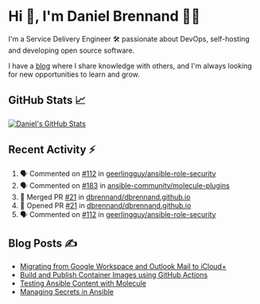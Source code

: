 # Hi 👋, I'm Daniel Brennand 👨‍💻

I'm a Service Delivery Engineer 🛠 passionate about DevOps, self-hosting and developing open source software.

I have a [blog](https://danielbrennand.com/blog/) where I share knowledge with others, and I'm always looking for new opportunities to learn and grow.

## GitHub Stats 📈

[![Daniel's GitHub Stats](https://github-readme-stats-dbrennand.vercel.app/api?username=dbrennand&show_icons=true&count_private=true&hide_border=true&theme=dark)](https://github.com/anuraghazra/github-readme-stats)

## Recent Activity ⚡

<!--START_SECTION:activity-->
1. 🗣 Commented on [#112](https://github.com/geerlingguy/ansible-role-security/pull/112#issuecomment-1793486371) in [geerlingguy/ansible-role-security](https://github.com/geerlingguy/ansible-role-security)
2. 🗣 Commented on [#183](https://github.com/ansible-community/molecule-plugins/issues/183#issuecomment-1784185846) in [ansible-community/molecule-plugins](https://github.com/ansible-community/molecule-plugins)
3. 🎉 Merged PR [#21](https://github.com/dbrennand/dbrennand.github.io/pull/21) in [dbrennand/dbrennand.github.io](https://github.com/dbrennand/dbrennand.github.io)
4. 💪 Opened PR [#21](https://github.com/dbrennand/dbrennand.github.io/pull/21) in [dbrennand/dbrennand.github.io](https://github.com/dbrennand/dbrennand.github.io)
5. 🗣 Commented on [#112](https://github.com/geerlingguy/ansible-role-security/pull/112#issuecomment-1778595416) in [geerlingguy/ansible-role-security](https://github.com/geerlingguy/ansible-role-security)
<!--END_SECTION:activity-->

## Blog Posts ✍

<!-- BLOG-POST-LIST:START -->
- [Migrating from Google Workspace and Outlook Mail to iCloud+](https://danielbrennand.com/blog/google-outlook-to-icloud+/)
- [Build and Publish Container Images using GitHub Actions](https://danielbrennand.com/blog/build-and-publish-container-image-gha/)
- [Testing Ansible Content with Molecule](https://danielbrennand.com/blog/testing-ansible-content/)
- [Managing Secrets in Ansible](https://danielbrennand.com/blog/managing-secrets-in-ansible/)
<!-- BLOG-POST-LIST:END -->
